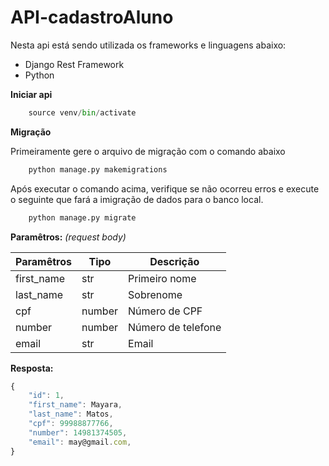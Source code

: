 # API-cadastroAluno

Nesta api está sendo utilizada os frameworks e linguagens abaixo:
- Django Rest Framework
- Python

**Iniciar api**

```python
    source venv/bin/activate
```

**Migração**

Primeiramente gere o arquivo de migração com o comando abaixo

```python
    python manage.py makemigrations
```

Após executar o comando acima, verifique se não ocorreu erros e execute o seguinte que fará a imigração de dados para o banco local.

```python
    python manage.py migrate
```

**Paramêtros:** _(request body)_


| Paramêtros |  Tipo  |     Descrição      |
|------------|--------|--------------------|
| first_name | str    | Primeiro nome      |
| last_name  | str    | Sobrenome          |
| cpf        | number | Número de CPF      |
| number     | number | Número de telefone |
| email      | str    | Email              |

**Resposta:**

```javascript
{
    "id": 1,
    "first_name": Mayara,
    "last_name": Matos,
    "cpf": 99988877766,
    "number": 14981374505,
    "email": may@gmail.com,
}
```

